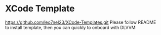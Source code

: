 # XCode Template

https://github.com/leo7nel23/XCode-Templates.git 
Please follow README to install template, then you can quickly to onboard with DLVVM
